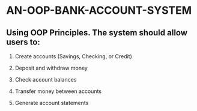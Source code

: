 # AN-OOP-BANK-ACCOUNT-SYSTEM

## Using OOP Principles. The system should allow users to:

1. Create accounts (Savings, Checking, or Credit)

2. Deposit and withdraw money

3. Check account balances

4. Transfer money between accounts

5. Generate account statements
